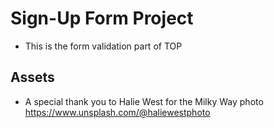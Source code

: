 # Sign-Up Form Project

- This is the form validation part of TOP

## Assets

- A special thank you to Halie West for the Milky Way photo
  <https://www.unsplash.com/@haliewestphoto>
